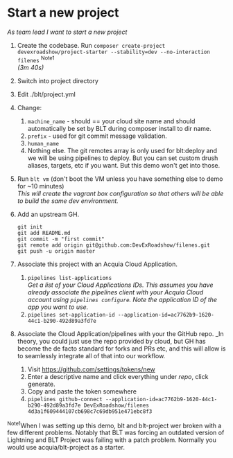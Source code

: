 # Start a new project
_As team lead I want to start a new project_

1. Create the codebase. Run `composer create-project devexroadshow/project-starter --stability=dev --no-interaction filenes` <sup>Note1</sup>  
   _(3m 40s)_
1. Switch into project directory
1. Edit ./blt/project.yml
1. Change:
    1. `machine_name` - should == your cloud site name and should automatically
    be set by BLT during composer install to dir name.
    1. `prefix` - used for git commit message validation.
    1. `human_name`
    1. Nothing else. The git remotes array is only used for blt:deploy and we
       will be using pipelines to deploy. But you can set custom drush aliases,
       targets, etc if you want. But this demo won't get into those.
1. Run `blt vm` (don't boot the VM unless you have something else to demo for
  ~10 minutes)  
  _This will create the vagrant box configuration so that others will be able to
  build the same dev environment._
1. Add an upstream GH.

    ```
    git init
    git add README.md
    git commit -m "first commit"
    git remote add origin git@github.com:DevExRoadshow/filenes.git
    git push -u origin master
    ```
1. Associate this project with an Acquia Cloud Application.
    1. `pipelines list-applications`  
      _Get a list of your Cloud Applications IDs. This assumes you have already
      associate the pipelines client with your Acquia Cloud account using
      `pipelines configure`. Note the application ID of the app you want to use._
    1. `pipelines set-application-id --application-id=ac7762b9-1620-44c1-b290-492d89a3fd7e`
1. Associate the Cloud Application/pipelines with your the GitHub repo.
   _In theory, you could just use the repo provided by cloud, but GH has become
   the de facto standard for forks and PRs etc, and this will allow is to
   seamlessly integrate all of that into our workflow.
    1. Visit https://github.com/settings/tokens/new
    2. Enter a descriptive name and click everything under _repo_, click generate.
    3. Copy and paste the token somewhere
    4. `pipelines github-connect --application-id=ac7762b9-1620-44c1-b290-492d89a3fd7e DevExRoadshow/filenes 4d3a1f609444107cb698c7c69db951e471ebc8f3`
    
<sup>Note1</sup>When I was setting up this demo, blt and blt-project wer broken
with a few different problems. Notably that BLT was forcing an outdated version
of Lightning and BLT Project was failing with a patch problem. Normally you
would use acquia/blt-project as a starter.